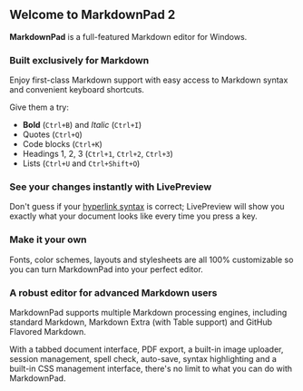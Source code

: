 ## Welcome to MarkdownPad 2

**MarkdownPad** is a full-featured Markdown editor for Windows.

### Built exclusively for Markdown

Enjoy first-class Markdown support with easy access to Markdown syntax and convenient keyboard shortcuts.

Give them a try:

- **Bold** (`Ctrl+B`) and _Italic_ (`Ctrl+I`)
- Quotes (`Ctrl+Q`)
- Code blocks (`Ctrl+K`)
- Headings 1, 2, 3 (`Ctrl+1`, `Ctrl+2`, `Ctrl+3`)
- Lists (`Ctrl+U` and `Ctrl+Shift+O`)

### See your changes instantly with LivePreview

Don't guess if your [hyperlink syntax](http://markdownpad.com) is correct; LivePreview will show you exactly what your document looks like every time you press a key.

### Make it your own

Fonts, color schemes, layouts and stylesheets are all 100% customizable so you can turn MarkdownPad into your perfect editor.

### A robust editor for advanced Markdown users

MarkdownPad supports multiple Markdown processing engines, including standard Markdown, Markdown Extra (with Table support) and GitHub Flavored Markdown.

With a tabbed document interface, PDF export, a built-in image uploader, session management, spell check, auto-save, syntax highlighting and a built-in CSS management interface, there's no limit to what you can do with MarkdownPad.
